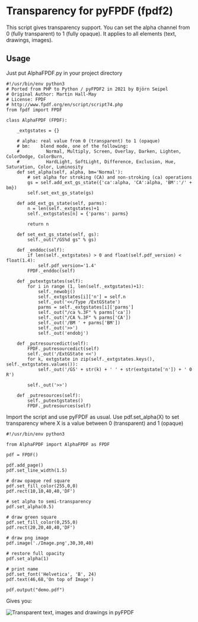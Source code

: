 # Transparency for pyFPDF (fpdf2)
This script gives transparency support. You can set the alpha channel from 0 (fully transparent) to 1 (fully opaque). It applies to all elements (text, drawings, images). 

## Usage

Just put AlphaFPDF.py in your project directory

```
#!/usr/bin/env python3
# Ported from PHP to Python / pyFPDF2 in 2021 by Björn Seipel
# Original Author: Martin Hall-May
# License: FPDF 
# http://www.fpdf.org/en/script/script74.php
from fpdf import FPDF

class AlphaFPDF (FPDF):

    _extgstates = {}

    # alpha: real value from 0 (transparent) to 1 (opaque)
    # bm:    blend mode, one of the following:
    #          Normal, Multiply, Screen, Overlay, Darken, Lighten, ColorDodge, ColorBurn,
    #          HardLight, SoftLight, Difference, Exclusion, Hue, Saturation, Color, Luminosity
    def set_alpha(self, alpha, bm='Normal'):
        # set alpha for stroking (CA) and non-stroking (ca) operations
        gs = self.add_ext_gs_state({'ca':alpha, 'CA':alpha, 'BM':'/' + bm})
        self.set_ext_gs_state(gs)

    def add_ext_gs_state(self, parms):
        n = len(self._extgstates)+1
        self._extgstates[n] = {'parms': parms}
        
        return n
    
    def set_ext_gs_state(self, gs):
        self._out("/GS%d gs" % gs)
    
    def _enddoc(self):
        if len(self._extgstates) > 0 and float(self.pdf_version) < float(1.4):
            self.pdf_version='1.4'
        FPDF._enddoc(self)
    
    def _putextgstates(self):
        for i in range (1, len(self._extgstates)+1):
            self._newobj()
            self._extgstates[i]['n'] = self.n
            self._out('<</Type /ExtGState')
            parms = self._extgstates[i]['parms']
            self._out("/ca %.3F" % parms['ca'])
            self._out("/CA %.3F" % parms['CA'])
            self._out('/BM ' + parms['BM'])
            self._out('>>')
            self._out('endobj')
    
    def _putresourcedict(self):
        FPDF._putresourcedict(self)
        self._out('/ExtGState <<')
        for k, extgstate in zip(self._extgstates.keys(), self._extgstates.values()):
            self._out('/GS' + str(k) + ' ' + str(extgstate['n']) + ' 0 R')
                    
        self._out('>>')
                
    def _putresources(self):
        self._putextgstates()
        FPDF._putresources(self)
```

Import the script and use pyFPDF as usual.
Use pdf.set_alpha(X) to set transparency where
X is a value between 0 (transparent) and 1 (opaque)

```
#!/usr/bin/env python3

from AlphaFPDF import AlphaFPDF as FPDF 

pdf = FPDF()

pdf.add_page()
pdf.set_line_width(1.5)

# draw opaque red square
pdf.set_fill_color(255,0,0)
pdf.rect(10,10,40,40,'DF')

# set alpha to semi-transparency
pdf.set_alpha(0.5)

# draw green square
pdf.set_fill_color(0,255,0)
pdf.rect(20,20,40,40,'DF')

# draw png image
pdf.image('./Image.png',30,30,40)

# restore full opacity
pdf.set_alpha(1)

# print name
pdf.set_font('Helvetica', 'B', 24)
pdf.text(46,68,'On top of Image')

pdf.output("demo.pdf")
```

Gives you:

![Transparent text, images and drawings in pyFPDF](https://raw.githubusercontent.com/digidigital/Transparency-for-pyFPDF-fpdf2/main/result.jpg)
